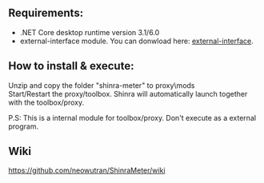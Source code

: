 ## Requirements: 
* .NET Core desktop runtime version 3.1/6.0
* external-interface module. You can donwload here: [external-interface](https://github.com/Ame-k/external-interface).

## How to install & execute:
Unzip and copy the folder "shinra-meter" to proxy\mods\
Start/Restart the proxy/toolbox. Shinra will automatically launch together with the toolbox/proxy.

P.S: This is a internal module for toolbox/proxy. Don't execute as a external program.

## Wiki 
https://github.com/neowutran/ShinraMeter/wiki
